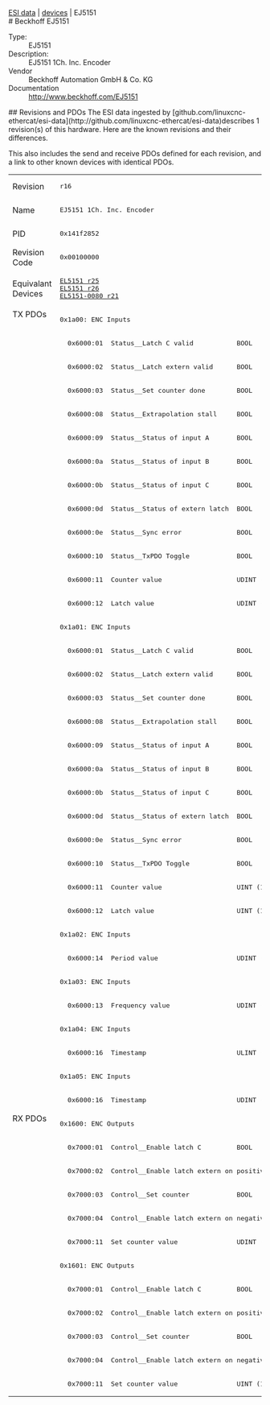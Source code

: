 <div class="nav"><a href="/esi-data">ESI data</a> | <a href="/esi-data/devices">devices</a> | EJ5151</div>
#  Beckhoff EJ5151

<dl>
  <dt>Type:</dt><dd>EJ5151</dd>
  <dt>Description:</dt><dd>EJ5151 1Ch. Inc. Encoder</dd>
  <dt>Vendor</dt><dd>Beckhoff Automation GmbH & Co. KG</dd>
  <dt>Documentation</dt><dd><a href="http://www.beckhoff.com/EJ5151">http://www.beckhoff.com/EJ5151</a></dd>
</dl>
## Revisions and PDOs
The ESI data ingested by [github.com/linuxcnc-ethercat/esi-data](http://github.com/linuxcnc-ethercat/esi-data)describes 1 revision(s) of this hardware.  Here are the known revisions and their differences.

This also includes the send and receive PDOs defined for each revision, and a link to other known devices with identical PDOs.

<table>
<tr >
<td class="first">Revision</td>
<td ><pre>r16</pre></td>
</tr>
<tr >
<td class="first">Name</td>
<td ><pre>EJ5151 1Ch. Inc. Encoder</pre></td>
</tr>
<tr >
<td class="first">PID</td>
<td ><pre>0x141f2852</pre></td>
</tr>
<tr >
<td class="first">Revision Code</td>
<td ><pre>0x00100000</pre></td>
</tr>
<tr >
<td class="first">Equivalant Devices</td>
<td ><pre><a href="EL5151">EL5151 r25</a><br/><a href="EL5151">EL5151 r26</a><br/><a href="EL5151-0080">EL5151-0080 r21</a></pre></td>
</tr>
<tr class="txpdo pdosection">
<td class="first" rowspan=34 valign=top>TX PDOs</td>
<td><pre>0x1a00: ENC Inputs</pre></td>
<td></td>
</tr>
<tr class="txpdo">
<td ><pre>  0x6000:01  Status__Latch C valid           BOOL</pre></td>
</tr>
<tr class="txpdo">
<td ><pre>  0x6000:02  Status__Latch extern valid      BOOL</pre></td>
</tr>
<tr class="txpdo">
<td ><pre>  0x6000:03  Status__Set counter done        BOOL</pre></td>
</tr>
<tr class="txpdo">
<td ><pre>  0x6000:08  Status__Extrapolation stall     BOOL</pre></td>
</tr>
<tr class="txpdo">
<td ><pre>  0x6000:09  Status__Status of input A       BOOL</pre></td>
</tr>
<tr class="txpdo">
<td ><pre>  0x6000:0a  Status__Status of input B       BOOL</pre></td>
</tr>
<tr class="txpdo">
<td ><pre>  0x6000:0b  Status__Status of input C       BOOL</pre></td>
</tr>
<tr class="txpdo">
<td ><pre>  0x6000:0d  Status__Status of extern latch  BOOL</pre></td>
</tr>
<tr class="txpdo">
<td ><pre>  0x6000:0e  Status__Sync error              BOOL</pre></td>
</tr>
<tr class="txpdo">
<td ><pre>  0x6000:10  Status__TxPDO Toggle            BOOL</pre></td>
</tr>
<tr class="txpdo">
<td ><pre>  0x6000:11  Counter value                   UDINT (32 bits)</pre></td>
</tr>
<tr class="txpdo">
<td ><pre>  0x6000:12  Latch value                     UDINT (32 bits)</pre></td>
</tr>
<tr class="txpdo pdosection">
<td ><pre>0x1a01: ENC Inputs</pre></td>
</tr>
<tr class="txpdo">
<td ><pre>  0x6000:01  Status__Latch C valid           BOOL</pre></td>
</tr>
<tr class="txpdo">
<td ><pre>  0x6000:02  Status__Latch extern valid      BOOL</pre></td>
</tr>
<tr class="txpdo">
<td ><pre>  0x6000:03  Status__Set counter done        BOOL</pre></td>
</tr>
<tr class="txpdo">
<td ><pre>  0x6000:08  Status__Extrapolation stall     BOOL</pre></td>
</tr>
<tr class="txpdo">
<td ><pre>  0x6000:09  Status__Status of input A       BOOL</pre></td>
</tr>
<tr class="txpdo">
<td ><pre>  0x6000:0a  Status__Status of input B       BOOL</pre></td>
</tr>
<tr class="txpdo">
<td ><pre>  0x6000:0b  Status__Status of input C       BOOL</pre></td>
</tr>
<tr class="txpdo">
<td ><pre>  0x6000:0d  Status__Status of extern latch  BOOL</pre></td>
</tr>
<tr class="txpdo">
<td ><pre>  0x6000:0e  Status__Sync error              BOOL</pre></td>
</tr>
<tr class="txpdo">
<td ><pre>  0x6000:10  Status__TxPDO Toggle            BOOL</pre></td>
</tr>
<tr class="txpdo">
<td ><pre>  0x6000:11  Counter value                   UINT (16 bits)</pre></td>
</tr>
<tr class="txpdo">
<td ><pre>  0x6000:12  Latch value                     UINT (16 bits)</pre></td>
</tr>
<tr class="txpdo pdosection">
<td ><pre>0x1a02: ENC Inputs</pre></td>
</tr>
<tr class="txpdo">
<td ><pre>  0x6000:14  Period value                    UDINT (32 bits)</pre></td>
</tr>
<tr class="txpdo pdosection">
<td ><pre>0x1a03: ENC Inputs</pre></td>
</tr>
<tr class="txpdo">
<td ><pre>  0x6000:13  Frequency value                 UDINT (32 bits)</pre></td>
</tr>
<tr class="txpdo pdosection">
<td ><pre>0x1a04: ENC Inputs</pre></td>
</tr>
<tr class="txpdo">
<td ><pre>  0x6000:16  Timestamp                       ULINT (64 bits)</pre></td>
</tr>
<tr class="txpdo pdosection">
<td ><pre>0x1a05: ENC Inputs</pre></td>
</tr>
<tr class="txpdo">
<td ><pre>  0x6000:16  Timestamp                       UDINT (32 bits)</pre></td>
</tr>
<tr class="rxpdo pdosection">
<td class="first" rowspan=12 valign=top>RX PDOs</td>
<td><pre>0x1600: ENC Outputs</pre></td>
<td></td>
</tr>
<tr class="rxpdo">
<td ><pre>  0x7000:01  Control__Enable latch C         BOOL</pre></td>
</tr>
<tr class="rxpdo">
<td ><pre>  0x7000:02  Control__Enable latch extern on positive edge  BOOL</pre></td>
</tr>
<tr class="rxpdo">
<td ><pre>  0x7000:03  Control__Set counter            BOOL</pre></td>
</tr>
<tr class="rxpdo">
<td ><pre>  0x7000:04  Control__Enable latch extern on negative edge  BOOL</pre></td>
</tr>
<tr class="rxpdo">
<td ><pre>  0x7000:11  Set counter value               UDINT (32 bits)</pre></td>
</tr>
<tr class="rxpdo pdosection">
<td ><pre>0x1601: ENC Outputs</pre></td>
</tr>
<tr class="rxpdo">
<td ><pre>  0x7000:01  Control__Enable latch C         BOOL</pre></td>
</tr>
<tr class="rxpdo">
<td ><pre>  0x7000:02  Control__Enable latch extern on positive edge  BOOL</pre></td>
</tr>
<tr class="rxpdo">
<td ><pre>  0x7000:03  Control__Set counter            BOOL</pre></td>
</tr>
<tr class="rxpdo">
<td ><pre>  0x7000:04  Control__Enable latch extern on negative edge  BOOL</pre></td>
</tr>
<tr class="rxpdo">
<td ><pre>  0x7000:11  Set counter value               UINT (16 bits)</pre></td>
</tr>
</table>
